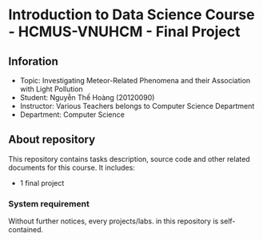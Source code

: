 # Introduction to Data Science Course - HCMUS-VNUHCM - Final Project

## Inforation

- Topic: Investigating Meteor-Related Phenomena and their Association with Light Pollution
- Student: Nguyễn Thế Hoàng (20120090)
- Instructor: Various Teachers belongs to Computer Science Department
- Department: Computer Science

## About repository

This repository contains tasks description, source code and other related documents for this course. It includes:

- 1 final project

### System requirement

Without further notices, every projects/labs. in this repository is self-contained.